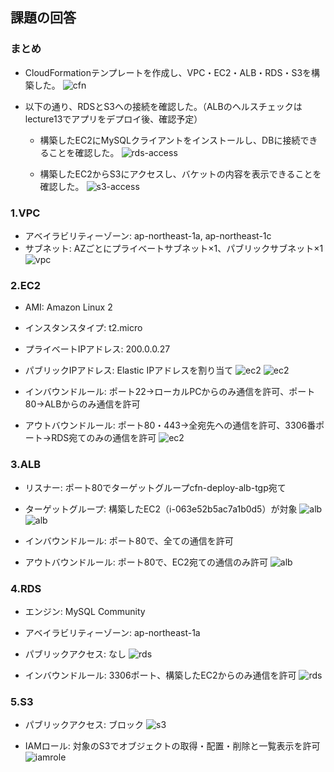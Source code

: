 ## 課題の回答

### まとめ
- CloudFormationテンプレートを作成し、VPC・EC2・ALB・RDS・S3を構築した。
![cfn](images/1_cfn.png)

- 以下の通り、RDSとS3への接続を確認した。（ALBのヘルスチェックはlecture13でアプリをデプロイ後、確認予定）
  - 構築したEC2にMySQLクライアントをインストールし、DBに接続できることを確認した。
![rds-access](images/2_access.png)

  - 構築したEC2からS3にアクセスし、バケットの内容を表示できることを確認した。
![s3-access](images/3_access.png)


### 1.VPC
- アベイラビリティーゾーン: ap-northeast-1a, ap-northeast-1c
- サブネット: AZごとにプライベートサブネット×1、パブリックサブネット×1
![vpc](images/4_vpc.png)


### 2.EC2
- AMI: Amazon Linux 2
- インスタンスタイプ: t2.micro
- プライベートIPアドレス: 200.0.0.27
- パブリックIPアドレス: Elastic IPアドレスを割り当て
![ec2](images/5_ec2.png)
![ec2](images/6_ec2.png)

- インバウンドルール: ポート22→ローカルPCからのみ通信を許可、ポート80→ALBからのみ通信を許可
- アウトバウンドルール: ポート80・443→全宛先への通信を許可、3306番ポート→RDS宛てのみの通信を許可
![ec2](images/7_ec2.png)


### 3.ALB
- リスナー: ポート80でターゲットグループcfn-deploy-alb-tgp宛て
- ターゲットグループ: 構築したEC2（i-063e52b5ac7a1b0d5）が対象
![alb](images/8_alb.png)
![alb](images/9_alb.png)

- インバウンドルール: ポート80で、全ての通信を許可
- アウトバウンドルール: ポート80で、EC2宛ての通信のみ許可
![alb](images/10_alb.png)


### 4.RDS
- エンジン: MySQL Community
- アベイラビリティーゾーン: ap-northeast-1a
- パブリックアクセス: なし
![rds](images/11_rds.png)

- インバウンドルール: 3306ポート、構築したEC2からのみ通信を許可
![rds](images/12_rds.png)


### 5.S3
- パブリックアクセス: ブロック
![s3](images/13_s3.png)

- IAMロール: 対象のS3でオブジェクトの取得・配置・削除と一覧表示を許可
![iamrole](images/15_role.png)

